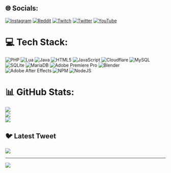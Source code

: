 
## 🌐 Socials:
[![Instagram](https://img.shields.io/badge/Instagram-%23E4405F.svg?logo=Instagram&logoColor=white)](https://instagram.com/b05finn) [![Reddit](https://img.shields.io/badge/Reddit-%23FF4500.svg?logo=Reddit&logoColor=white)](https://reddit.com/user/FinnB05) [![Twitch](https://img.shields.io/badge/Twitch-%239146FF.svg?logo=Twitch&logoColor=white)](https://twitch.tv/b05Femke) [![Twitter](https://img.shields.io/badge/Twitter-%231DA1F2.svg?logo=Twitter&logoColor=white)](https://twitter.com/B05Finn) [![YouTube](https://img.shields.io/badge/YouTube-%23FF0000.svg?logo=YouTube&logoColor=white)](https://youtube.com/@FinnB05) 

# 💻 Tech Stack:
![PHP](https://img.shields.io/badge/php-%23777BB4.svg?style=for-the-badge&logo=php&logoColor=white) ![Lua](https://img.shields.io/badge/lua-%232C2D72.svg?style=for-the-badge&logo=lua&logoColor=white) ![Java](https://img.shields.io/badge/java-%23ED8B00.svg?style=for-the-badge&logo=java&logoColor=white) ![HTML5](https://img.shields.io/badge/html5-%23E34F26.svg?style=for-the-badge&logo=html5&logoColor=white) ![JavaScript](https://img.shields.io/badge/javascript-%23323330.svg?style=for-the-badge&logo=javascript&logoColor=%23F7DF1E) ![Cloudflare](https://img.shields.io/badge/Cloudflare-F38020?style=for-the-badge&logo=Cloudflare&logoColor=white) ![MySQL](https://img.shields.io/badge/mysql-%2300f.svg?style=for-the-badge&logo=mysql&logoColor=white) ![SQLite](https://img.shields.io/badge/sqlite-%2307405e.svg?style=for-the-badge&logo=sqlite&logoColor=white) ![MariaDB](https://img.shields.io/badge/MariaDB-003545?style=for-the-badge&logo=mariadb&logoColor=white) ![Adobe Premiere Pro](https://img.shields.io/badge/Adobe%20Premiere%20Pro-9999FF.svg?style=for-the-badge&logo=Adobe%20Premiere%20Pro&logoColor=white) ![Blender](https://img.shields.io/badge/blender-%23F5792A.svg?style=for-the-badge&logo=blender&logoColor=white) ![Adobe After Effects](https://img.shields.io/badge/Adobe%20After%20Effects-9999FF.svg?style=for-the-badge&logo=Adobe%20After%20Effects&logoColor=white) ![NPM](https://img.shields.io/badge/NPM-%23000000.svg?style=for-the-badge&logo=npm&logoColor=white) ![NodeJS](https://img.shields.io/badge/node.js-6DA55F?style=for-the-badge&logo=node.js&logoColor=white)
# 📊 GitHub Stats:
![](https://github-readme-stats.vercel.app/api?username=FinnB05&theme=dark&hide_border=false&include_all_commits=true&count_private=false)<br/>
![](https://github-readme-streak-stats.herokuapp.com/?user=FinnB05&theme=dark&hide_border=false)<br/>
![](https://github-readme-stats.vercel.app/api/top-langs/?username=FinnB05&theme=dark&hide_border=false&include_all_commits=true&count_private=false&layout=compact)

## 🐦 Latest Tweet
[![](https://gtce.itsvg.in/api?username=B05Finn)](https://github.com/VishwaGauravIn/github-twitter-card-embed)

---
[![](https://visitcount.itsvg.in/api?id=FinnB05&icon=0&color=0)](https://visitcount.itsvg.in)

<!-- Proudly created with GPRM ( https://gprm.itsvg.in ) -->

